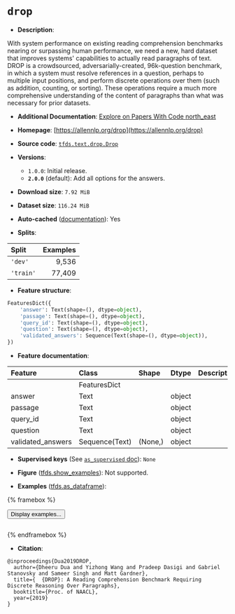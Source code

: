 <div itemscope itemtype="http://schema.org/Dataset">
  <div itemscope itemprop="includedInDataCatalog" itemtype="http://schema.org/DataCatalog">
    <meta itemprop="name" content="TensorFlow Datasets" />
  </div>
  <meta itemprop="name" content="drop" />
  <meta itemprop="description" content="With system performance on existing reading comprehension benchmarks nearing or&#10;surpassing human performance, we need a new, hard dataset that improves systems&#x27;&#10;capabilities to actually read paragraphs of text. DROP is a crowdsourced,&#10;adversarially-created, 96k-question benchmark, in which a system must resolve&#10;references in a question, perhaps to multiple input positions, and perform&#10;discrete operations over them (such as addition, counting, or sorting). These&#10;operations require a much more comprehensive understanding of the content of&#10;paragraphs than what was necessary for prior datasets.&#10;&#10;To use this dataset:&#10;&#10;```python&#10;import tensorflow_datasets as tfds&#10;&#10;ds = tfds.load(&#x27;drop&#x27;, split=&#x27;train&#x27;)&#10;for ex in ds.take(4):&#10;  print(ex)&#10;```&#10;&#10;See [the guide](https://www.tensorflow.org/datasets/overview) for more&#10;informations on [tensorflow_datasets](https://www.tensorflow.org/datasets).&#10;&#10;" />
  <meta itemprop="url" content="https://www.tensorflow.org/datasets/catalog/drop" />
  <meta itemprop="sameAs" content="https://allennlp.org/drop" />
  <meta itemprop="citation" content="@inproceedings{Dua2019DROP,&#10;  author={Dheeru Dua and Yizhong Wang and Pradeep Dasigi and Gabriel Stanovsky and Sameer Singh and Matt Gardner},&#10;  title={  {DROP}: A Reading Comprehension Benchmark Requiring Discrete Reasoning Over Paragraphs},&#10;  booktitle={Proc. of NAACL},&#10;  year={2019}&#10;}" />
</div>

# `drop`


*   **Description**:

With system performance on existing reading comprehension benchmarks nearing or
surpassing human performance, we need a new, hard dataset that improves systems'
capabilities to actually read paragraphs of text. DROP is a crowdsourced,
adversarially-created, 96k-question benchmark, in which a system must resolve
references in a question, perhaps to multiple input positions, and perform
discrete operations over them (such as addition, counting, or sorting). These
operations require a much more comprehensive understanding of the content of
paragraphs than what was necessary for prior datasets.

*   **Additional Documentation**:
    <a class="button button-with-icon" href="https://paperswithcode.com/dataset/drop">
    Explore on Papers With Code
    <span class="material-icons icon-after" aria-hidden="true"> north_east
    </span> </a>

*   **Homepage**: [https://allennlp.org/drop](https://allennlp.org/drop)

*   **Source code**:
    [`tfds.text.drop.Drop`](https://github.com/tensorflow/datasets/tree/master/tensorflow_datasets/text/drop/drop.py)

*   **Versions**:

    *   `1.0.0`: Initial release.
    *   **`2.0.0`** (default): Add all options for the answers.

*   **Download size**: `7.92 MiB`

*   **Dataset size**: `116.24 MiB`

*   **Auto-cached**
    ([documentation](https://www.tensorflow.org/datasets/performances#auto-caching)):
    Yes

*   **Splits**:

Split     | Examples
:-------- | -------:
`'dev'`   | 9,536
`'train'` | 77,409

*   **Feature structure**:

```python
FeaturesDict({
    'answer': Text(shape=(), dtype=object),
    'passage': Text(shape=(), dtype=object),
    'query_id': Text(shape=(), dtype=object),
    'question': Text(shape=(), dtype=object),
    'validated_answers': Sequence(Text(shape=(), dtype=object)),
})
```

*   **Feature documentation**:

Feature           | Class          | Shape   | Dtype  | Description
:---------------- | :------------- | :------ | :----- | :----------
                  | FeaturesDict   |         |        |
answer            | Text           |         | object |
passage           | Text           |         | object |
query_id          | Text           |         | object |
question          | Text           |         | object |
validated_answers | Sequence(Text) | (None,) | object |

*   **Supervised keys** (See
    [`as_supervised` doc](https://www.tensorflow.org/datasets/api_docs/python/tfds/load#args)):
    `None`

*   **Figure**
    ([tfds.show_examples](https://www.tensorflow.org/datasets/api_docs/python/tfds/visualization/show_examples)):
    Not supported.

*   **Examples**
    ([tfds.as_dataframe](https://www.tensorflow.org/datasets/api_docs/python/tfds/as_dataframe)):

<!-- mdformat off(HTML should not be auto-formatted) -->

{% framebox %}

<button id="displaydataframe">Display examples...</button>
<div id="dataframecontent" style="overflow-x:auto"></div>
<script>
const url = "https://storage.googleapis.com/tfds-data/visualization/dataframe/drop-2.0.0.html";
const dataButton = document.getElementById('displaydataframe');
dataButton.addEventListener('click', async () => {
  // Disable the button after clicking (dataframe loaded only once).
  dataButton.disabled = true;

  const contentPane = document.getElementById('dataframecontent');
  try {
    const response = await fetch(url);
    // Error response codes don't throw an error, so force an error to show
    // the error message.
    if (!response.ok) throw Error(response.statusText);

    const data = await response.text();
    contentPane.innerHTML = data;
  } catch (e) {
    contentPane.innerHTML =
        'Error loading examples. If the error persist, please open '
        + 'a new issue.';
  }
});
</script>

{% endframebox %}

<!-- mdformat on -->

*   **Citation**:

```
@inproceedings{Dua2019DROP,
  author={Dheeru Dua and Yizhong Wang and Pradeep Dasigi and Gabriel Stanovsky and Sameer Singh and Matt Gardner},
  title={  {DROP}: A Reading Comprehension Benchmark Requiring Discrete Reasoning Over Paragraphs},
  booktitle={Proc. of NAACL},
  year={2019}
}
```


